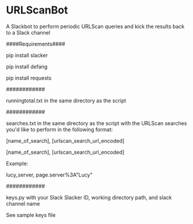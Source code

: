# URLScanBot
A Slackbot to perform periodic URLScan queries and kick the results back to a Slack channel


####Requirements####

pip install slacker

pip install defang

pip install requests

############

runningtotal.txt in the same directory as the script

############

searches.txt in the same directory as the script with the URLScan searches you'd like to perform in the following format:

[name_of_search], [urlscan_search_url_encoded]

[name_of_search], [urlscan_search_url_encoded]


Example: 

lucy_server, page.server%3A"Lucy"

############

keys.py with your Slack Slacker ID, working directory path, and slack channel name

See sample keys file
